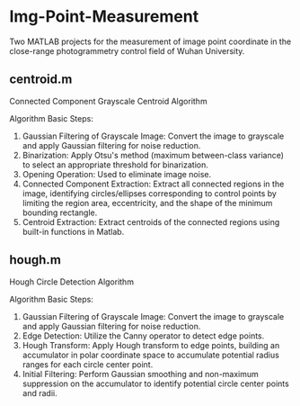 # Img-Point-Measurement
Two MATLAB projects for the measurement of image point coordinate in the close-range photogrammetry control field of Wuhan University.

## centroid.m
Connected Component Grayscale Centroid Algorithm

Algorithm Basic Steps:

1) Gaussian Filtering of Grayscale Image: Convert the image to grayscale and apply Gaussian filtering for noise reduction.
2) Binarization: Apply Otsu's method (maximum between-class variance) to select an appropriate threshold for binarization.
3) Opening Operation: Used to eliminate image noise.
4) Connected Component Extraction: Extract all connected regions in the image, identifying circles/ellipses corresponding to control points by limiting the region area, eccentricity, and the shape of the minimum bounding rectangle.
5) Centroid Extraction: Extract centroids of the connected regions using built-in functions in Matlab.

## hough.m
Hough Circle Detection Algorithm

Algorithm Basic Steps:

1) Gaussian Filtering of Grayscale Image: Convert the image to grayscale and apply Gaussian filtering for noise reduction.
2) Edge Detection: Utilize the Canny operator to detect edge points.
3) Hough Transform: Apply Hough transform to edge points, building an accumulator in polar coordinate space to accumulate potential radius ranges for each circle center point.
4) Initial Filtering: Perform Gaussian smoothing and non-maximum suppression on the accumulator to identify potential circle center points and radii.
